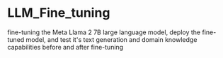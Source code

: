 # LLM_Fine_tuning
fine-tuning the Meta Llama 2 7B large language model, deploy the fine-tuned model, and test it's text generation and domain knowledge capabilities before and after fine-tuning
